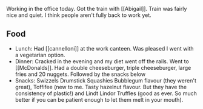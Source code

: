 Working in the office today. Got the train with [[Abigail]]. Train was fairly nice and quiet. I think people aren't fully back to work yet.

## Food
- Lunch: Had [[cannelloni]] at the work canteen. Was pleased I went with a vegetarian option.
- Dinner: Cracked in the evening and my diet went off the rails. Went to [[McDonalds]]. Had a double cheeseburger, triple cheeseburger, large fries and 20 nuggets. Followed by the snacks below
- Snacks: Swizzels Drumstick Squashies Bubblegum flavour (they weren't great), Toffifee (new to me. Tasty hazelnut flavour. But they have the consistency of plastic!) and Lindt Lindor Truffles (good as ever. So much better if you can be patient enough to let them melt in your mouth).

